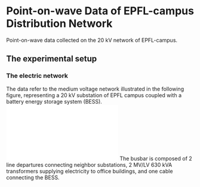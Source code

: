 # Point-on-wave Data of EPFL-campus Distribution Network
Point-on-wave data collected on the 20 kV network of EPFL-campus.

## The experimental setup
### The electric network
The data refer to the medium voltage network illustrated in the following figure, representing a 20 kV substation of EPFL campus coupled with a battery energy storage system (BESS). 
![The network](network.pdf)
The busbar is composed of 2 line departures connecting neighbor substations, 2 MV/LV 630 kVA transformers supplying electricity to office buildings, and one cable connecting the BESS. 

